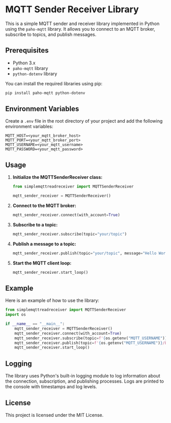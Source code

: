 # MQTT Sender Receiver Library

This is a simple MQTT sender and receiver library implemented in Python using the `paho-mqtt` library. It allows you to connect to an MQTT broker, subscribe to topics, and publish messages.

## Prerequisites

- Python 3.x
- `paho-mqtt` library
- `python-dotenv` library

You can install the required libraries using pip:

```sh
pip install paho-mqtt python-dotenv
```

## Environment Variables

Create a `.env` file in the root directory of your project and add the following environment variables:

```
MQTT_HOST=<your_mqtt_broker_host>
MQTT_PORT=<your_mqtt_broker_port>
MQTT_USERNAME=<your_mqtt_username>
MQTT_PASSWORD=<your_mqtt_password>
```

## Usage

1. **Initialize the MQTTSenderReceiver class:**

    ```python
    from simplemqttreadreceiver import MQTTSenderReceiver

    mqtt_sender_receiver = MQTTSenderReceiver()
    ```

2. **Connect to the MQTT broker:**

    ```python
    mqtt_sender_receiver.connect(with_account=True)
    ```

3. **Subscribe to a topic:**

    ```python
    mqtt_sender_receiver.subscribe(topic="your/topic")
    ```

4. **Publish a message to a topic:**

    ```python
    mqtt_sender_receiver.publish(topic="your/topic", message="Hello World!")
    ```

5. **Start the MQTT client loop:**

    ```python
    mqtt_sender_receiver.start_loop()
    ```

## Example

Here is an example of how to use the library:

```python
from simplemqttreadreceiver import MQTTSenderReceiver
import os

if __name__ == "__main__":
    mqtt_sender_receiver = MQTTSenderReceiver()
    mqtt_sender_receiver.connect(with_account=True)
    mqtt_sender_receiver.subscribe(topic=f'{os.getenv("MQTT_USERNAME")}/Boogie')
    mqtt_sender_receiver.publish(topic=f'{os.getenv("MQTT_USERNAME")}/Boogie', message='Hello World!')
    mqtt_sender_receiver.start_loop()
```

## Logging

The library uses Python's built-in logging module to log information about the connection, subscription, and publishing processes. Logs are printed to the console with timestamps and log levels.

## License

This project is licensed under the MIT License.